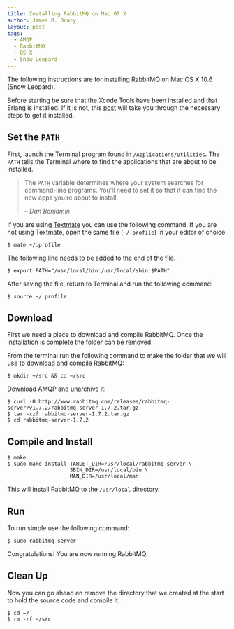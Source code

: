 ```yaml
---
title: Installing RabbitMQ on Mac OS X
author: James R. Bracy
layout: post
tags:
  - AMQP
  - RabbitMQ
  - OS X
  - Snow Leopard
---
```


The following instructions are for installing RabbitMQ on Mac OS X
10.6 (Snow Leopard).

Before starting be sure that the Xcode Tools have been installed and
that Erlang is installed. If it is not, this
[post](/installing-erlang-on-mac-os-x.html) will take you through the 
necessary steps to get it installed.

## Set the `PATH`

First, launch the Terminal program found in
`/Applications/Utilities`. The `PATH` tells the Terminal where to find
the applications that are about to be installed.

<blockquote cite="http://hivelogic.com/articles/compiling-ruby-rubygems-and-rails-on-snow-leopard/">
<p>The <code>PATH</code> variable determines where your system searches for
command-line programs. You’ll need to set it so that it can find the
new apps you’re about to install.</p><p>&ndash; <cite>Dan
Benjamin</cite></p></blockquote>

If you are using [Textmate](http://macromates.com/ "Textmate") you can
use the following command. If you are not using Textmate, open the
same file (`~/.profile`) in your editor of choice.

    $ mate ~/.profile

The following line needs to be added to the end of the file.

    $ export PATH="/usr/local/bin:/usr/local/sbin:$PATH"

After saving the file, return to Terminal and run the following command:

    $ source ~/.profile

## Download

First we need a place to download and compile RabbitMQ. Once the
installation is complete the folder can be removed.

From the terminal run the following command to make the folder that we
will use to download and compile RabbitMQ: 

    $ mkdir ~/src && cd ~/src

Download AMQP and unarchive it:

    $ curl -O http://www.rabbitmq.com/releases/rabbitmq-server/v1.7.2/rabbitmq-server-1.7.2.tar.gz
    $ tar -xzf rabbitmq-server-1.7.2.tar.gz
    $ cd rabbitmq-server-1.7.2

## Compile and Install

    $ make
    $ sudo make install TARGET_DIR=/usr/local/rabbitmq-server \
                        SBIN_DIR=/usr/local/bin \
                        MAN_DIR=/usr/local/man

This will install RabbitMQ to the `/usr/local` directory.

## Run

To run simple use the following command:

    $ sudo rabbitmq-server

Congratulations! You are now running RabbitMQ.

## Clean Up

Now you can go ahead an remove the directory that we created at the
start to hold the source code and compile it.

    $ cd ~/
    $ rm -rf ~/src

